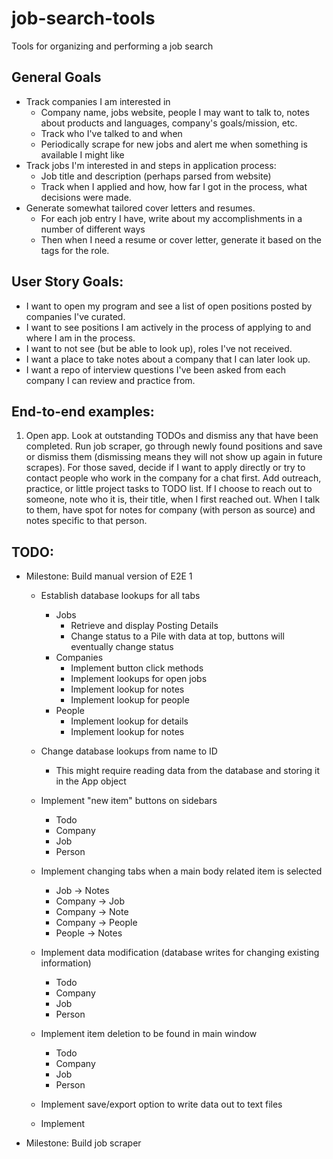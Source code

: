 # job-search-tools
Tools for organizing and performing a job search

## General Goals
- Track companies I am interested in
  - Company name, jobs website, people I may want to talk to, notes about products and languages, company's goals/mission, etc. 
  - Track who I've talked to and when 
  - Periodically scrape for new jobs and alert me when something is available I might like
- Track jobs I'm interested in and steps in application process:
  - Job title and description (perhaps parsed from website)
  - Track when I applied and how, how far I got in the process, what decisions were made.
- Generate somewhat tailored cover letters and resumes. 
  - For each job entry I have, write about my accomplishments in a number of different ways
  - Then when I need a resume or cover letter, generate it based on the tags for the role.
    
## User Story Goals:
- I want to open my program and see a list of open positions posted by companies I've curated.
- I want to see positions I am actively in the process of applying to and where I am in the process.
- I want to not see (but be able to look up), roles I've not received.
- I want a place to take notes about a company that I can later look up.
- I want a repo of interview questions I've been asked from each company I can review and practice from.

## End-to-end examples:
1. Open app. Look at outstanding TODOs and dismiss any that have been completed. Run job scraper, go through newly found positions and save or dismiss them (dismissing means they will not show up again in future scrapes). For those saved, decide if I want to apply directly or try to contact people who work in the company for a chat first. Add outreach, practice, or little project tasks to TODO list. If I choose to reach out to someone, note who it is, their title, when I first reached out. When I talk to them, have spot for notes for company (with person as source) and notes specific to that person. 

## TODO:
- Milestone: Build manual version of E2E 1
  - Establish database lookups for all tabs
    - Jobs
      - Retrieve and display Posting Details
      - Change status to a Pile with data at top, buttons will eventually change status
    - Companies
      - Implement button click methods
      - Implement lookups for open jobs
      - Implement lookup for notes
      - Implement lookup for people
    - People
      - Implement lookup for details
      - Implement lookup for notes
  - Change database lookups from name to ID
    - This might require reading data from the database and storing it in the App object
  - Implement "new item" buttons on sidebars
    - Todo
    - Company
    - Job
    - Person  
  - Implement changing tabs when a main body related item is selected
    - Job -> Notes
    - Company -> Job
    - Company -> Note
    - Company -> People
    - People -> Notes
  - Implement data modification (database writes for changing existing information)
    - Todo
    - Company
    - Job
    - Person
  - Implement item deletion to be found in main window
    - Todo
    - Company
    - Job
    - Person
    
  - Implement save/export option to write data out to text files
  - Implement 
- Milestone: Build job scraper